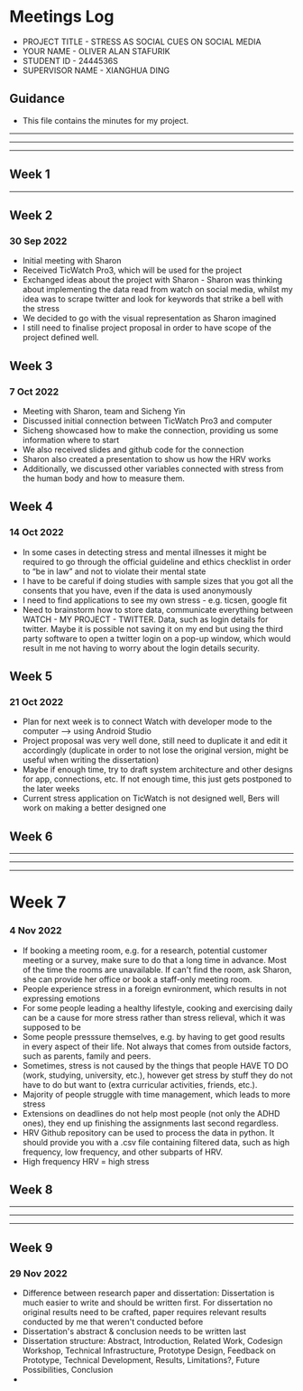 # Meetings Log 

* PROJECT TITLE - STRESS AS SOCIAL CUES ON SOCIAL MEDIA
* YOUR NAME - OLIVER ALAN STAFURIK  
* STUDENT ID - 2444536S
* SUPERVISOR NAME - XIANGHUA DING 

## Guidance

* This file contains the minutes for my project. 

--------------------------------------------------------------------------------------------------------------------
--------------------------------------------------------------------------------------------------------------------
--------------------------------------------------------------------------------------------------------------------



## Week 1
--------------------------------------------------------------------------------------



## Week 2

### 30 Sep 2022
* Initial meeting with Sharon
* Received TicWatch Pro3, which will be used for the project
* Exchanged ideas about the project with Sharon - Sharon was thinking about implementing the data read from watch on social media, whilst my idea was to scrape twitter and look for keywords that strike a bell with the stress
* We decided to go with the visual representation as Sharon imagined
* I still need to finalise project proposal in order to have scope of the project defined well.



## Week 3

### 7 Oct 2022
* Meeting with Sharon, team and Sicheng Yin
* Discussed initial connection between TicWatch Pro3 and computer
* Sicheng showcased how to make the connection, providing us some information where to start
* We also received slides and github code for the connection
* Sharon also created a presentation to show us how the HRV works 
* Additionally, we discussed other variables connected with stress from the human body and how to measure them.



## Week 4

### 14 Oct 2022
* In some cases in detecting stress and mental illnesses it might be required to go through the official guideline and ethics checklist in order to “be in law” and not to violate their mental state
* I have to be careful if doing studies with sample sizes that you got all the consents that you have, even if the data is used anonymously 
* I need to find applications to see my own stress - e.g. ticsen, google fit 
* Need to brainstorm how to store data, communicate everything between WATCH - MY PROJECT - TWITTER. Data, such as login details for twitter. Maybe it is possible not saving it on my end but using the third party software to open a twitter login on a pop-up window, which would result in me not having to worry about the login details security.



## Week 5

### 21 Oct 2022
* Plan for next week is to connect Watch with developer mode to the computer --> using Android Studio
* Project proposal was very well done, still need to duplicate it and edit it accordingly (duplicate in order to not lose the original version, might be useful when writing the dissertation)
* Maybe if enough time, try to draft system architecture and other designs for app, connections, etc. If not enough time, this just gets postponed to the later weeks 
* Current stress application on TicWatch is not designed well, Bers will work on making a better designed one



## Week 6

--------------------------------------------------------------------------------------------------------------------
--------------------------------------------------------------------------------------------------------------------
--------------------------------------------------------------------------------------------------------------------



# Week 7

### 4 Nov 2022 
* If booking a meeting room, e.g. for a research, potential customer meeting or a survey, make sure to do that a long time in advance. Most of the time the rooms are unavailable. If can't find the room, ask Sharon, she can provide her office or book a staff-only meeting room. 
* People experience stress in a foreign evnironment, which results in not expressing emotions 
* For some people leading a healthy lifestyle, cooking and exercising daily can be a cause for more stress rather than stress relieval, which it was supposed to be
* Some people presssure themselves, e.g. by having to get good results in every aspect of their life. Not always that comes from outside factors, such as parents, family and peers. 
* Sometimes, stress is not caused by the things that people HAVE TO DO (work, studying, university, etc.), however get stress by stuff they do not have to do but want to (extra curricular activities, friends, etc.).
* Majority of people struggle with time management, which leads to more stress
* Extensions on deadlines do not help most people (not only the ADHD ones), they end up finishing the assignments last second regardless. 
* HRV Github repository can be used to process the data in python. It should provide you with a .csv file containing filtered data, such as high frequency, low frequency, and other subparts of HRV. 
* High frequency HRV = high stress



## Week 8

--------------------------------------------------------------------------------------------------------------------
--------------------------------------------------------------------------------------------------------------------
--------------------------------------------------------------------------------------------------------------------



## Week 9

### 29 Nov 2022
* Difference between research paper and dissertation: Dissertation is much easier to write and should be written first. For dissertation no original results need to be crafted, paper requires relevant results conducted by me that weren't conducted before
* Dissertation's abstract & conclusion needs to be written last
* Dissertation structure: Abstract, Introduction, Related Work, Codesign Workshop, Technical Infrastructure, Prototype Design, Feedback on Prototype, Technical Development, Results, Limitations?, Future Possibilities, Conclusion
* 
